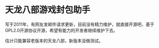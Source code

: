 # 天龙八部游戏封包助手

写于2011年，有网友发邮件请求更新，目前没有精力维护，就直接开源吧，基于GPL2.0开源协议开源，希望有能力的开发者继续维护下去。

估计只能兼容老版本的天龙八部，新版本没做测试。
